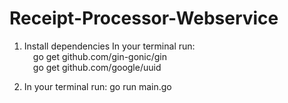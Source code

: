 # Receipt-Processor-Webservice

1. Install dependencies
In your terminal run:
    \
    &emsp;go get github.com/gin-gonic/gin
    \
    &emsp;go get github.com/google/uuid

2. In your terminal run:
    go run main.go



    
